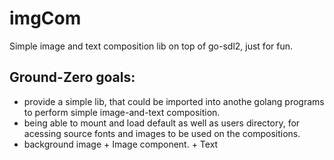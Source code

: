 # imgCom
Simple image and text composition lib on top of go-sdl2, just for fun.

## Ground-Zero goals:
* provide a simple lib, that could be imported into anothe golang programs to perform simple image-and-text composition.
* being able to mount and load default as well as users directory, for acessing source fonts and images to be used on the compositions.
* background image + Image component. + Text
